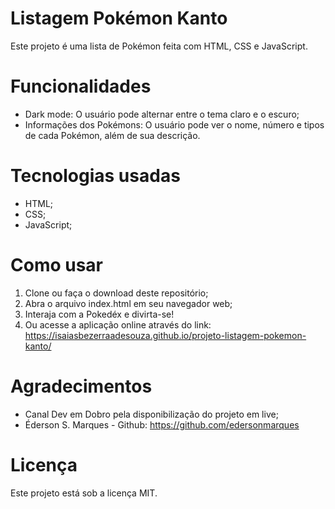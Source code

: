# Listagem Pokémon Kanto
Este projeto é uma lista de Pokémon feita com HTML, CSS e JavaScript.

# Funcionalidades
- Dark mode: O usuário pode alternar entre o tema claro e o escuro;
- Informações dos Pokémons: O usuário pode ver o nome, número e tipos de cada Pokémon, além de sua descrição.

# Tecnologias usadas
- HTML;
- CSS;
- JavaScript;

# Como usar
1. Clone ou faça o download deste repositório;
2. Abra o arquivo index.html em seu navegador web;
3. Interaja com a Pokedéx e divirta-se!
4. Ou acesse a aplicação online através do link: https://isaiasbezerraadesouza.github.io/projeto-listagem-pokemon-kanto/

# Agradecimentos
- Canal Dev em Dobro pela disponibilização do projeto em live;
- Éderson S. Marques - Github: https://github.com/edersonmarques



# Licença
Este projeto está sob a licença MIT.
